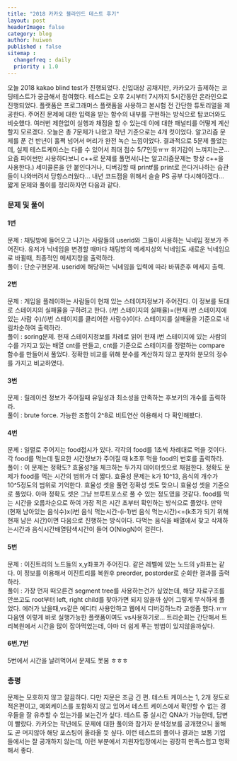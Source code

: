 ```yaml
---
title: "2018 카카오 블라인드 테스트 후기"
layout: post
headerImage: false
category: blog
author: huiwon
published : false
sitemap :
  changefreq : daily
  priority : 1.0
---
```

오늘 2018 kakao blind test가 진행되었다. 신입대상 공채지만, 카카오가 출제하는 코딩테스트가 궁금해서 참여했다. 테스트는 오후 2시부터 7시까지 5시간동안 온라인으로 진행되었다. 플랫폼은 프로그래머스 플랫폼을 사용하고 본시험 전 간단한 튜토리얼을 제공한다. 주어진 문제에 대한 입력을 받는 함수의 내부를 구현하는 방식으로 탑코더와도 비슷했다. 여러번 제한없이 실행과 채점을 할 수 있는데 이에 대한 패널티를 어떻게 계산할지 모르겠다. 오늘은 총 7문제가 나왔고 작년 기준으로는 4개 컷이었다. 알고리즘 문제를 푼 건 반년이 훌쩍 넘어서 머리가 완전 녹슨 느낌이었다. 결과적으로 5문제 풀었는데, 실제 테스트케이스는 다를 수 있어서 최대 점수 5/7인듯ㅠㅠ 위기감이 느껴지는군... 요즘 파이썬만 사용하다보니 c++로 문제를 풀면서(나는 알고리즘문제는 항상 c++을 사용한다.) 세미콜론을 안 붙인다거나, 디버깅할 때 printf를 print로 쓴다거나하는 습관들이 나와버려서 당항스러웠다... 내년 코드잼을 위해서 슬슬 PS 공부 다시해야겠다...  
짧게 문제와 풀이를 정리하자면 다음과 같다.  
### 문제 및 풀이
#### 1번
문제 : 채팅방에 들어오고 나가는 사람들의 userid와 그들이 사용하는 닉네임 정보가 주어진다. 유저가 닉네임을 변경할 때마다 채팅방의 메세지상의 닉네임도 새로운 닉네임으로 바뀔때, 최종적인 메세지창을 출력하라.  
풀이 : 단순구현문제. userid에 해당하는 닉네임을 입력에 따라 바꿔준후 메세지 출력.  

#### 2번
문제 : 게임을 플레이하는 사람들이 현재 있는 스테이지정보가 주어진다. 이 정보를 토대로 스테이지의 실패율을 구하려고 한다. (i번 스테이지의 실패율)=(현재 i번 스테이지에 있는 사람 수)/(i번 스테이지를 클리어한 사람수)이다. 스테이지를 실패율을 기준으로 내림차순하여 출력하라.  
풀이 : soring문제. 현재 스테이지정보를 차례로 읽어 현재 i번 스테이지에 있는 사람의 수를 가지고 있는 배열 cnt를 만들고, cnt를 기준으로 스테이지를 정렬하는 compare함수를 만들어서 풀었다. 정확한 비교를 위해 분수를 계산하지 않고 분자와 분모의 정수를 가지고 비교하였다.  

#### 3번
문제 : 릴레이션 정보가 주어질때 유일성과 최소성을 만족하는 후보키의 개수를 출력하라.  
풀이 : brute force. 가능한 조합이 2^8로 비트연산 이용해서 다 확인해봤다.

#### 4번
문제 : 일렬로 주어지는 food접시가 있다. 각각의 food를 1초씩 차례대로 먹을 것이다. 각 food를 먹는데 필요한 시간정보가 주어질 때 k초후 먹을 food의 번호를 출력하라.  
풀이 : 이 문제는 정확도? 효율성?을 체크하는 두가지 데이터셋으로 채점한다. 정확도 문제가 food를 먹는 시간의 범위가 더 짧다. 효율성 문제는 k가 10^13, 음식의 개수가 10^5정도의 범위로 기억한다. 효율성 셋을 풀면 정확성 셋도 맞으니 효율성 셋을 기준으로 풀었다. 아마 정확도 셋은 그냥 브루트포스로 풀 수 있는 정도였을 것같다. food를 먹는 시간을 오름차순으로 하여 가장 적은 시간 초부터 확인하는 방식으로 풀었다. 만약 (현재 남아있는 음식수)x(i번 음식 먹는시간-(i-1)번 음식 먹는시간)<=(k초가 되기 위해 현재 남은 시간)이면 다음으로 진행하는 방식이다. 다먹는 음식을 배열에서 찾고 삭제하는시간과 음식시간배열탐색시간이 들어 O(NlogN)이 걸린다.

#### 5번
문제 : 이진트리의 노드들의 x,y좌표가 주어진다. 같은 레벨에 있는 노드의 y좌표는 같다. 이 정보를 이용해서 이진트리를 복원후 preorder, postorder로 순회한 결과를 출력하라.  
풀이 : 가장 먼저 떠오른건 segment tree를 사용하는건가 싶었는데, 해당 자료구조를 안쓰고도 root부터 left, right child를 찾아가면 되지 않을까 싶어 그렇게 무식하게 풀었다. 에러가 났을때,vs같은 에디터 사용안하고 웹에서 디버깅하느라 고생좀 했다.ㅠㅠ 다음엔 이렇게 바로 실행가능한 플랫폼이여도 vs사용하기로... 트리순회는 간단해서 트리복원에서 시간을 많이 잡아먹었는데, 아마 더 쉽게 푸는 방법이 있지않을까싶다.

#### 6번,7번
5번에서 시간을 날려먹어서 문제도 못봄 ㅎㅎㅎ

### 총평
문제는 모호하지 않고 깔끔하다. 다만 지문은 조금 긴 편. 테스트 케이스는 1, 2개 정도로 적은편이고, 예외케이스를 포함하지 않고 있어서 테스트 케이스에서 확인할 수 없는 경우들을 잘 유추할 수 있는가를 보는건가 싶다. 테스트 중 실시간 QNA가 가능한데, 답변이 빨랐다. 카카오는 작년에도 문제에 대한 풀이와 참가자 분석정보를 공개했으니 올해도 곧 머지않아 해당 포스팅이 올라올 듯 싶다. 이런 테스트의 풀이나 결과는 보통 기업들에서는 잘 공개하지 않는데, 이런 부분에서 지원자입장에서는 굉장히 만족스럽고 명확해서 좋다.
